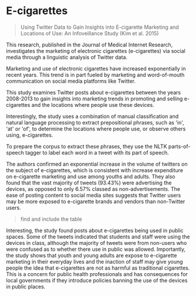 # E-cigarettes

> Using Twitter Data to Gain Insights into E-cigarette Marketing and Locations of Use: An Infoveillance Study (Kim et al. 2015)

This research, published in the Journal of Medical Internet Research, investigates the marketing of electronic cigarettes (e-cigarettes) via social media through a linguistic analysis of Twitter data. 

Marketing and use of electronic cigarettes have increased exponentially in recent years. This trend is in part fueled by marketing and word-of-mouth communication on social media platforms like Twitter.

This study examines Twitter posts about e-cigarettes between the years 2008-2013 to gain insights into marketing trends in promoting and selling e-cigarettes and the locations where people use these devices.

Interestingly, the study uses a combination of manual classification and natural language processing to extract prepositional phrases, such as 'in', 'at' or 'of', to determine the locations where people use, or observe others using, e-cigarettes.

To prepare the corpus to extract these phrases, they use the NLTK parts-of-speech tagger to label each word in a tweet with its part of speech. 

The authors confirmed an exponential increase in the volume of twitters on the subject of e-cigarettes, which is consistent with increase expenditure on e-cigarette marketing and use among youths and adults. They also found that the vast majority of tweets (93.43%) were advertising the devices, as opposed to only 6.57% classed as non-advertisements. The ease of posting content to social media sites suggests that Twitter users may be more exposed to e-cigarette brands and vendors than non-Twitter users.

> find and include the table


Interesting, the study found posts about e-cigarettes being used in public spaces. Some of the tweets indicated that students and staff were using the devices in class, although the majority of tweets were from non-users who were confused as to whether there use in public was allowed. Importantly, the study shows that youth and young adults are expose to e-cigarette marketing in their everyday lives and the inaction of staff may give young people the idea that e-cigarettes are not as harmful as traditional cigarettes. This is a concern for public health professionals and has consequences for local governments if they introduce policies banning the use of the devices in public places. 
